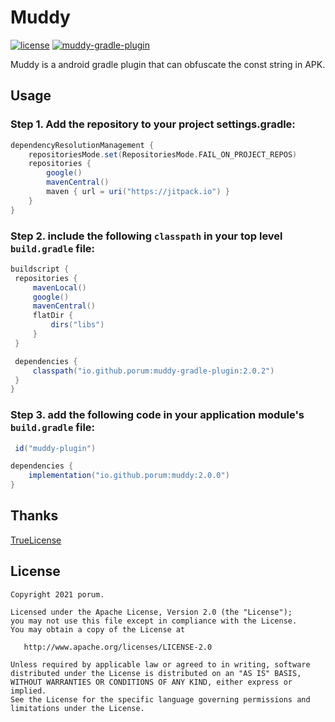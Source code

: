 # Muddy

[![license](https://img.shields.io/badge/license-Apache--2.0-blue.svg)](https://www.apache.org/licenses/LICENSE-2.0)
[![muddy-gradle-plugin](https://img.shields.io/badge/muddy--gradle--plugin--bytex-2.0.2-brightgreen.svg)](https://search.maven.org/artifact/io.github.porum/muddy-gradle-plugin/2.0.2/jar)

Muddy is a android gradle plugin that can obfuscate the const string in APK.

## Usage

### Step 1. Add the repository to your project settings.gradle:
```groovy
dependencyResolutionManagement {
    repositoriesMode.set(RepositoriesMode.FAIL_ON_PROJECT_REPOS)
    repositories {
        google()
        mavenCentral()
        maven { url = uri("https://jitpack.io") }
    }
}
   ```

### Step 2. include the following `classpath` in your **top level `build.gradle`** file:

   ```groovy
  buildscript {
    repositories {
        mavenLocal()
        google()
        mavenCentral()
        flatDir {
            dirs("libs")
        }
    }

    dependencies {
        classpath("io.github.porum:muddy-gradle-plugin:2.0.2")
    }
}
   ```

### Step 3. add the following code in your **application module's `build.gradle`** file:

   ```groovy
    id("muddy-plugin")
   
   dependencies {
       implementation("io.github.porum:muddy:2.0.0")
   }
   ```

## Thanks

[TrueLicense](https://github.com/christian-schlichtherle/truelicense)

## License

```
Copyright 2021 porum.

Licensed under the Apache License, Version 2.0 (the "License");
you may not use this file except in compliance with the License.
You may obtain a copy of the License at

   http://www.apache.org/licenses/LICENSE-2.0

Unless required by applicable law or agreed to in writing, software
distributed under the License is distributed on an "AS IS" BASIS,
WITHOUT WARRANTIES OR CONDITIONS OF ANY KIND, either express or implied.
See the License for the specific language governing permissions and
limitations under the License.
```

